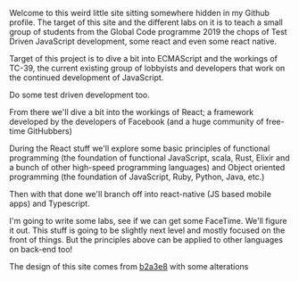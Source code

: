 Welcome to this weird little site sitting somewhere hidden in my Github profile.
The target of this site and the different labs on it is to teach a small group
of students from the Global Code programme 2019 the chops of Test Driven
JavaScript development, some react and even some react native.

Target of this project is to dive a bit into ECMAScript and the workings of
TC-39, the current existing group of lobbyists and developers that work on the 
continued development of JavaScript.  

Do some test driven development too.  

From there we'll dive a bit into the workings of React; a framework developed 
by the developers of Facebook (and a huge community of free-time GitHubbers)  

During the React stuff we'll explore some basic principles of functional 
programming (the foundation of functional JavaScript, scala, Rust, Elixir and 
a bunch of other high-speed programming languages) and Object oriented 
programming (the foundation of JavaScript, Ruby, Python, Java, etc.)  

Then with that done we'll branch off into react-native (JS based mobile apps) 
and Typescript.  

I'm going to write some labs, see if we can get some FaceTime. We'll figure 
it out. This stuff is going to be slightly next level and mostly focused on 
the front of things. But the principles above can be applied to other 
languages on back-end too!

The design of this site comes from [b2a3e8][theme site] with some alterations

[theme site]: https://github.com/b2a3e8/jekyll-theme-console
